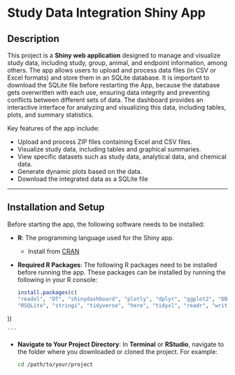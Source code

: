 # Study Data Integration Shiny App

## Description
This project is a **Shiny web application** designed to manage and visualize 
study data, including study, group, animal, and endpoint information, among others. 
The app allows users to upload and process data files (in CSV or Excel formats) and store them in an SQLite database. 
It is important to download the SQLite file before restarting the App, because the database gets overwritten 
with each use, ensuring data integrity and preventing conflicts between different sets of data. 
The dashboard provides an interactive interface for analyzing and visualizing this data, 
including tables, plots, and summary statistics. 

Key features of the app include:
- Upload and process ZIP files containing Excel and CSV files.
- Visualize study data, including tables and graphical summaries.
- View specific datasets such as study data, analytical data, and chemical data.
- Generate dynamic plots based on the data.
- Download the integrated data as a SQLite file

---

## Installation and Setup

Before starting the app, the following software needs to be installed:

- **R**: The programming language used for the Shiny app.
  - Install from [CRAN](https://cran.r-project.org/)
- **Required R Packages**: The following R packages need to be installed before running the app. 
These packages can be installed by running the following in your R console:

    ```r
    install.packages(c(
  "readxl", "DT", "shinydashboard", "plotly", "dplyr", "ggplot2", "DBI", 
  "RSQLite", "stringi", "tidyverse", "here", "tidyxl", "readr", "writexl"
))

    ```
- **Navigate to Your Project Directory**:
   In **Terminal** or **RStudio**, navigate to the folder where you downloaded or cloned the project. For example:
   ```sh
   cd /path/to/your/project
